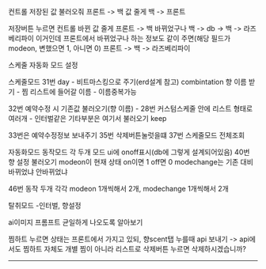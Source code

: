 컨트롤 저장된 값 불러오줘  프론트 -> 백
값 줄게 백 -> 프론트

저장버튼 누르면 컨트롤 바뀐 값 줄게 프론트 -> 백
바뀌었구나 백 -> db -> 백 -> 라즈베리파이
이거인데
프론트에서 바뀌었구나 하는 정보도 같이 주면(해당 필드가 modeon, 변했으면 1, 아니면 0)
프론트 -> 백 -> 라즈베리파이 

<!-- 상태 저장하는 부분을 알아봐야함(훅? UseCallback). 각각의 모드마다 ischange변수가 존재하되, 모드 중 하나라도 변하면 modeon이 1이 되도록 -->


스케줄 자동화 모드 설정

스케줄모드
31번 day - 비트마스킹으로 주기(erd설계 참고)
combintation 향 이름 받기 - 찜 리스트에 들어갈 이름 - 이름중복가능

32번  예약수정 시 기존값 불러오기(향 이름) - 28번 커스텀스케줄 안에 리스트 형태로 여러개 - 인터벌같은 기타부분은 여기서 불러오기   keep

33번은 예약수정정보 보내주기
35번 삭제버튼눌럿을떄
37번 스케줄모드 전체조회

자동화모드
동작모드 각 두개 모드 ui에 onoff표시(db에 그렇게 설계되어있음)
40번 향 설정 불러오기 modeon이 현재 상태 on이면 1 off면 0
modechange는 기존 대비 바뀌었냐 안바뀌었냐

46번 동작 두개 각각 modeon 1개씩해서 2개, modechange 1개씩해서 2개


탈취모드 -인터벌, 향설정

ai이미지 프롬프트 균일하게 나오도록 알아보기

찜하트 누르면 상태는 프론트에서 가지고 있되, 향scent탭 누를때 api 보내기 -> api에서도 찜하트 자체도 개별 찜이 아니라 리스트로 
삭제버튼 누르면 삭제하시겠습니까?


----------------------------
